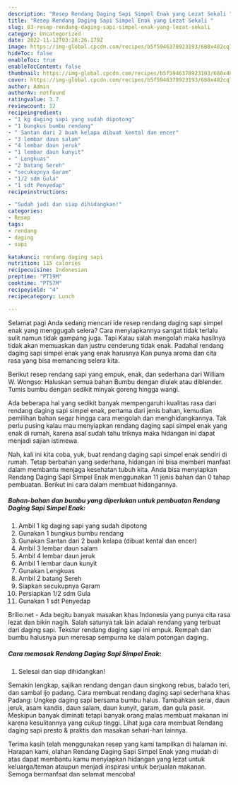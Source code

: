 ```yaml
---
description: "Resep Rendang Daging Sapi Simpel Enak yang Lezat Sekali "
title: "Resep Rendang Daging Sapi Simpel Enak yang Lezat Sekali "
slug: 83-resep-rendang-daging-sapi-simpel-enak-yang-lezat-sekali
category: Uncategorized
date: 2022-11-12T03:28:26.179Z
image: https://img-global.cpcdn.com/recipes/b5f5946378923193/680x482cq70/rendang-daging-sapi-simpel-enak-foto-resep-utama.jpg
hideToc: false
enableToc: true
enableTocContent: false
thumbnail: https://img-global.cpcdn.com/recipes/b5f5946378923193/680x482cq70/rendang-daging-sapi-simpel-enak-foto-resep-utama.jpg
cover: https://img-global.cpcdn.com/recipes/b5f5946378923193/680x482cq70/rendang-daging-sapi-simpel-enak-foto-resep-utama.jpg
author: Admin
authorAv: notfound
ratingvalue: 3.7
reviewcount: 12
recipeingredient:
- "1 kg daging sapi yang sudah dipotong"
- "1 bungkus bumbu rendang"
- " Santan dari 2 buah kelapa dibuat kental dan encer"
- "3 lembar daun salam"
- "4 lembar daun jeruk"
- "1 lembar daun kunyit"
- " Lengkuas"
- "2 batang Sereh"
- "secukupnya Garam"
- "1/2 sdm Gula"
- "1 sdt Penyedap"
recipeinstructions:

- "Sudah jadi dan siap dihidangkan!"
categories:
- Resep
tags:
- rendang
- daging
- sapi

katakunci: rendang daging sapi 
nutrition: 115 calories
recipecuisine: Indonesian
preptime: "PT19M"
cooktime: "PT57M"
recipeyield: "4"
recipecategory: Lunch

---
```



Selamat pagi Anda sedang mencari ide resep rendang daging sapi simpel enak yang menggugah selera? Cara menyiapkannya sangat tidak terlalu sulit namun tidak gampang juga. Tapi Kalau salah mengolah maka hasilnya tidak akan memuaskan dan justru cenderung tidak enak. Padahal rendang daging sapi simpel enak yang enak harusnya Kan punya aroma dan cita rasa yang bisa memancing selera kita.


Berikut resep rendang sapi yang empuk, enak, dan sederhana dari William W. Wongso: Haluskan semua bahan Bumbu dengan diulek atau diblender. Tumis bumbu dengan sedikit minyak goreng hingga wangi.

Ada beberapa hal yang sedikit banyak mempengaruhi kualitas rasa dari rendang daging sapi simpel enak, pertama dari jenis bahan, kemudian pemilihan bahan segar hingga cara mengolah dan menghidangkannya. Tak perlu pusing kalau mau menyiapkan rendang daging sapi simpel enak yang enak di rumah, karena asal sudah tahu triknya maka hidangan ini dapat menjadi sajian istimewa.


Nah, kali ini kita coba, yuk, buat rendang daging sapi simpel enak sendiri di rumah. Tetap berbahan yang sederhana, hidangan ini bisa memberi manfaat dalam membantu menjaga kesehatan tubuh kita. Anda bisa menyiapkan Rendang Daging Sapi Simpel Enak menggunakan 11 jenis bahan dan 0 tahap pembuatan. Berikut ini cara dalam membuat hidangannya.

<!--inarticleads1-->

##### Bahan-bahan dan bumbu yang diperlukan untuk pembuatan Rendang Daging Sapi Simpel Enak:

1. Ambil 1 kg daging sapi yang sudah dipotong
1. Gunakan 1 bungkus bumbu rendang
1. Gunakan  Santan dari 2 buah kelapa (dibuat kental dan encer)
1. Ambil 3 lembar daun salam
1. Ambil 4 lembar daun jeruk
1. Ambil 1 lembar daun kunyit
1. Gunakan  Lengkuas
1. Ambil 2 batang Sereh
1. Siapkan secukupnya Garam
1. Persiapkan 1/2 sdm Gula
1. Gunakan 1 sdt Penyedap


Brilio.net - Ada begitu banyak masakan khas Indonesia yang punya cita rasa lezat dan bikin nagih. Salah satunya tak lain adalah rendang yang terbuat dari daging sapi. Tekstur rendang daging sapi ini empuk. Rempah dan bumbu halusnya pun meresap sempurna ke dalam potongan daging. 

<!--inarticleads2-->

##### Cara memasak Rendang Daging Sapi Simpel Enak:


1. Selesai dan siap dihidangkan!

Semakin lengkap, sajikan rendang dengan daun singkong rebus, balado teri, dan sambal ijo padang. Cara membuat rendang daging sapi sederhana khas Padang: Ungkep daging sapi bersama bumbu halus. Tambahkan serai, daun jeruk, asam kandis, daun salam, daun kunyit, garam, dan gula pasir. Meskipun banyak diminati tetapi banyak orang malas membuat makanan ini karena kesulitannya yang cukup tinggi. Lihat juga cara membuat Rendang daging sapi presto &amp; praktis dan masakan sehari-hari lainnya. 

Terima kasih telah menggunakan resep yang kami tampilkan di halaman ini. Harapan kami, olahan Rendang Daging Sapi Simpel Enak yang mudah di atas dapat membantu kamu menyiapkan hidangan yang lezat untuk keluarga/teman ataupun menjadi inspirasi untuk berjualan makanan. Semoga bermanfaat dan selamat mencoba!

